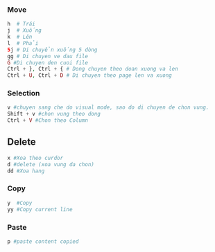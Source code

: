 ### Move
```php
h  # Trái
j  # Xuống
k  # Lên
l  # Phải
5j # Di chuyển xuống 5 dòng
gg # Di chuyen ve dau file
G #Di chuyen den cuoi file
Ctrl + }, Ctrl + { # Dong chuyen theo doan xuong va len
Ctrl + U, Ctrl + D # Di chuyen theo page len va xuong

```
### Selection
```php
v #chuyen sang che do visual mode, sao do di chuyen de chon vung.
Shift + v #chon vung theo dong
Ctrl + V #Chon theo Column

```


## Delete
``` php
x #Xoa theo curdor
d #delete (xoa vung da chon)
dd #Xoa hang
```

### Copy

```php
y  #Copy
yy #Copy current line
```

### Paste
```php
p #paste content copied
```